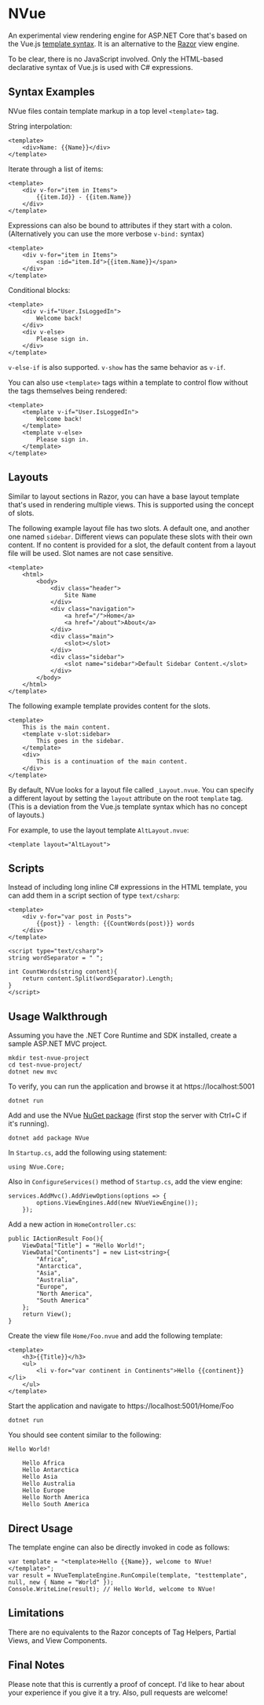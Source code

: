 # NVue

An experimental view rendering engine for ASP.NET Core that's based on the Vue.js [template syntax](https://vuejs.org/v2/guide/syntax.html). It is an alternative to the [Razor](https://docs.microsoft.com/en-us/aspnet/core/mvc/views/razor?view=aspnetcore-2.2) view engine.

To be clear, there is no JavaScript involved. Only the HTML-based declarative syntax of Vue.js is used with C# expressions.

## Syntax Examples

NVue files contain template markup in a top level `<template>` tag.

String interpolation:
````
<template>
    <div>Name: {{Name}}</div>
</template>
````

Iterate through a list of items:
````
<template>
    <div v-for="item in Items">
        {{item.Id}} - {{item.Name}}
    </div>
</template>
````

Expressions can also be bound to attributes if they start with a colon. (Alternatively you can use the more verbose `v-bind:` syntax)
````
<template>
    <div v-for="item in Items">
        <span :id="item.Id">{{item.Name}}</span>
    </div>
</template>
````

Conditional blocks:
````
<template>
    <div v-if="User.IsLoggedIn">
        Welcome back!
    </div>
    <div v-else>
        Please sign in.
    </div>
</template>
````
`v-else-if` is also supported. `v-show` has the same behavior as `v-if`.

You can also use `<template>` tags within a template to control flow without the tags themselves being rendered:
````
<template>
    <template v-if="User.IsLoggedIn">
        Welcome back!
    </template>
    <template v-else>
        Please sign in.
    </template>
</template>
````

## Layouts

Similar to layout sections in Razor, you can have a base layout template that's used in rendering multiple views. This is supported using the concept of slots.

The following example layout file has two slots. A default one, and another one named `sidebar`. Different views can populate these slots with their own content. If no content is provided for a slot, the default content from a layout file will be used. Slot names are not case sensitive.

````
<template>
    <html>
        <body>
            <div class="header">
                Site Name
            </div>
            <div class="navigation">
                <a href="/">Home</a>
                <a href="/about">About</a>
            </div>
            <div class="main">
                <slot></slot>
            </div>
            <div class="sidebar">
                <slot name="sidebar">Default Sidebar Content.</slot>
            </div>
        </body>
    </html>
</template>
````

The following example template provides content for the slots.
````
<template>
    This is the main content.
    <template v-slot:sidebar>
        This goes in the sidebar.
    </template>
    <div>
        This is a continuation of the main content.
    </div>
</template>
````

By default, NVue looks for a layout file called `_Layout.nvue`. You can specify a different layout by setting the `layout` attribute on the root `template` tag. (This is a deviation from the Vue.js template syntax which has no concept of layouts.)

For example, to use the layout template `AltLayout.nvue`:

`<template layout="AltLayout">`

## Scripts

Instead of including long inline C# expressions in the HTML template, you can add them in a script section of type `text/csharp`:

````
<template>
    <div v-for="var post in Posts">
        {{post}} - length: {{CountWords(post)}} words
    </div>
</template>

<script type="text/csharp">
string wordSeparator = " ";

int CountWords(string content){
    return content.Split(wordSeparator).Length;
}
</script>
````

## Usage Walkthrough
Assuming you have the .NET Core Runtime and SDK installed, create a sample ASP.NET MVC project.

````
mkdir test-nvue-project
cd test-nvue-project/
dotnet new mvc
````

To verify, you can run the application and browse it at https://localhost:5001

`dotnet run`

Add and use the NVue [NuGet package](https://www.nuget.org/packages/NVue/) (first stop the server with Ctrl+C if it's running).

`dotnet add package NVue`

In `Startup.cs`, add the following using statement:

`using NVue.Core;`

Also in `ConfigureServices()` method of `Startup.cs`, add the view engine:

````
services.AddMvc().AddViewOptions(options => {
        options.ViewEngines.Add(new NVueViewEngine());
    });
````

Add a new action in `HomeController.cs`:

````
public IActionResult Foo(){
    ViewData["Title"] = "Hello World!";
    ViewData["Continents"] = new List<string>{
        "Africa",
        "Antarctica",
        "Asia",
        "Australia",
        "Europe",
        "North America",
        "South America"
    };
    return View();
}
````

Create the view file `Home/Foo.nvue` and add the following template:

````
<template>
    <h3>{{Title}}</h3>
    <ul>
        <li v-for="var continent in Continents">Hello {{continent}}</li>
    </ul>
</template>
````

Start the application and navigate to https://localhost:5001/Home/Foo

`dotnet run`

You should see content similar to the following:

````
Hello World!

    Hello Africa
    Hello Antarctica
    Hello Asia
    Hello Australia
    Hello Europe
    Hello North America
    Hello South America
````

## Direct Usage

The template engine can also be directly invoked in code as follows:

````
var template = "<template>Hello {{Name}}, welcome to NVue!</template>";
var result = NVueTemplateEngine.RunCompile(template, "testtemplate", null, new { Name = "World" });
Console.WriteLine(result); // Hello World, welcome to NVue!
````

## Limitations

There are no equivalents to the Razor concepts of Tag Helpers, Partial Views, and View Components.

## Final Notes
Please note that this is currently a proof of concept. I'd like to hear about your experience if you give it a try. Also, pull requests are welcome!